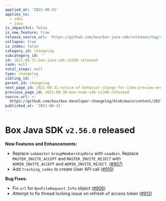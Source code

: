 ```yaml
---
applied_at: '2021-08-31'
applies_to:
  - sdks
  - java
is_impactful: false
is_new_feature: true
release_source_url: 'https://github.com/box/box-java-sdk/releases/tag/v2.56.0'
collapse: true
is_index: false
category_id: changelog
subcategory_id: ''
id: 2021-08-31-box-java-sdk-v2560-released
rank: null
total_steps: null
type: changelog
sibling_id: ''
parent_id: changelog
next_page_id: 2021-08-31-notice-of-behavior-change-for-item-preview-events
previous_page_id: 2021-08-30-box-node-sdk-v1390-released
source_url: >-
  https://github.com/box/box-developer-changelog/blob/main/content/2021/08-31-box-java-sdk-v2560-released.md
published_at: '2021-08-31'
---
```

# Box Java SDK `v2.56.0` released

**New Features and Enhancements:**

* Replace `submaster` `GroupMembershipRole` with `coadmin`. Replace `MASTER_INVITE_ACCEPT` and `MASTER_INVITE_REJECT` with `ADMIN_INVITE_ACCEPT` and `ADMIN_INVITE_REJECT`. ([#907][1])
* Add `tracking_codes` to create User API call ([#910][2])

**Bug Fixes:**

* Fix `url` for `BoxFileRequest.Info` object ([#906][3])
* Attempt to fix thread locking issue on refresh of access token ([#912][4])

[1]: https://github.com/box/box-java-sdk/pull/907

[2]: https://github.com/box/box-java-sdk/pull/910

[3]: https://github.com/box/box-java-sdk/pull/906

[4]: https://github.com/box/box-java-sdk/pull/912

